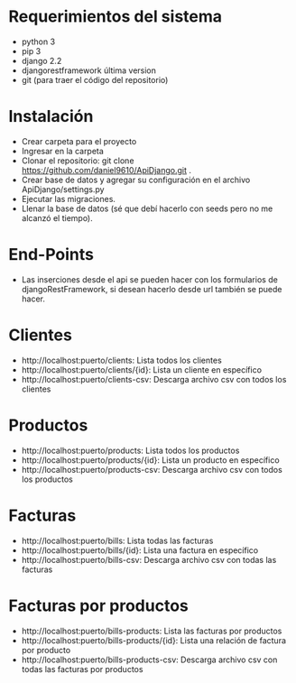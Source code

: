 # Requerimientos del sistema
- python 3
- pip 3
- django 2.2
- djangorestframework última version
- git (para traer el código del repositorio)

# Instalación
- Crear carpeta para el proyecto
- Ingresar en la carpeta
- Clonar el repositorio:
    git clone https://github.com/daniel9610/ApiDjango.git .
- Crear base de datos y agregar su configuración en el archivo ApiDjango/settings.py
- Ejecutar las migraciones.
- Llenar la base de datos (sé que debí hacerlo con seeds pero no me alcanzó el tiempo).

# End-Points
* Las inserciones desde el api se pueden hacer con los formularios de djangoRestFramework, si desean hacerlo desde url también se puede hacer.

# Clientes
- http://localhost:puerto/clients:              Lista todos los clientes
- http://localhost:puerto/clients/{id}:         Lista un cliente en específico
- http://localhost:puerto/clients-csv:          Descarga archivo csv con todos los clientes

# Productos
- http://localhost:puerto/products:              Lista todos los productos
- http://localhost:puerto/products/{id}:         Lista un producto en específico
- http://localhost:puerto/products-csv:          Descarga archivo csv con todos los productos

# Facturas
- http://localhost:puerto/bills:              Lista todas las facturas
- http://localhost:puerto/bills/{id}:         Lista una factura en específico
- http://localhost:puerto/bills-csv:          Descarga archivo csv con todas las facturas

# Facturas por productos
- http://localhost:puerto/bills-products:              Lista las facturas por productos
- http://localhost:puerto/bills-products/{id}:         Lista una relación de factura por producto
- http://localhost:puerto/bills-products-csv:          Descarga archivo csv con todas las facturas por productos

